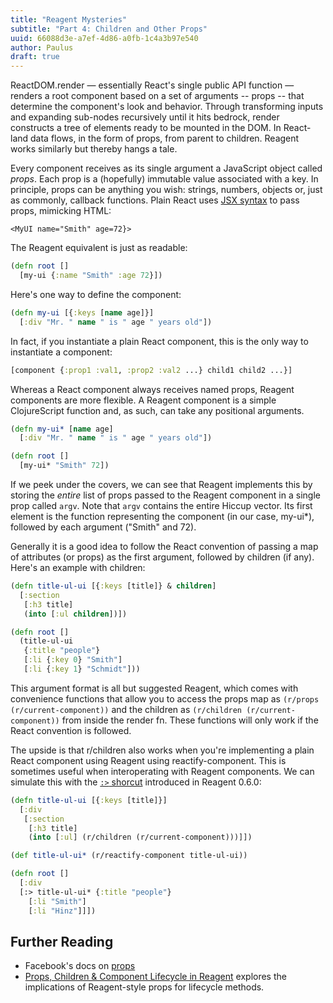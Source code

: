 ```yaml
---
title: "Reagent Mysteries"
subtitle: "Part 4: Children and Other Props"
uuid: 66088d3e-a7ef-4d86-a0fb-1c4a3b97e540
author: Paulus
draft: true
---
```


ReactDOM.render — essentially React's single public API function — renders a
root component based on a set of arguments -- props -- that determine the
component's look and behavior. Through transforming inputs and expanding
sub-nodes recursively until it hits bedrock, render constructs a tree of
elements ready to be mounted in the DOM. In React-land data flows, in the form
of props, from parent to children. Reagent works similarly but thereby hangs a tale.

Every component receives as its single argument a JavaScript object called
_props_. Each prop is a (hopefully) immutable value associated with a key. In
principle, props can be anything you wish: strings, numbers, objects or, just as
commonly, callback functions. Plain React uses
[JSX syntax](https://facebook.github.io/react/docs/jsx-in-depth.html) to pass
props, mimicking HTML:

```
<MyUI name="Smith" age=72}>
```

The Reagent equivalent is just as readable: 

```clojure
(defn root []
  [my-ui {:name "Smith" :age 72}])
```

Here's one way to define the component:

```clojure
(defn my-ui [{:keys [name age]}]
  [:div "Mr. " name " is " age " years old"])

```

In fact, if you instantiate a plain React component, this is the only way to
instantiate a component:

```clojure
[component {:prop1 :val1, :prop2 :val2 ...} child1 child2 ...}]
```

Whereas a React component always receives named props, Reagent components are
more flexible. A Reagent component is a simple ClojureScript function and, as such, can take any positional arguments.

```clojure
(defn my-ui* [name age]
  [:div "Mr. " name " is " age " years old"])

(defn root []
  [my-ui* "Smith" 72])
```

If we peek under the covers, we can see that Reagent implements this by storing
the _entire_ list of props passed to the Reagent component in a single prop
called `argv`. Note that `argv` contains the entire Hiccup vector. Its first
element is the function representing the component (in our case, my-ui*),
followed by each argument ("Smith" and 72).

Generally it is a good idea to follow the React convention of passing a map of
attributes (or props) as the first argument, followed by children (if any).
Here's an example with children:

```clojure
(defn title-ul-ui [{:keys [title]} & children]
  [:section
   [:h3 title]
   (into [:ul children])])

(defn root []
  (title-ul-ui
   {:title "people"}
   [:li {:key 0} "Smith"]
   [:li {:key 1} "Schmidt"]))
```

This argument format is all but suggested Reagent, which comes with convenience functions that allow you to access the props map as `(r/props (r/current-component))` and the children as `(r/children (r/current-component))` from inside the render fn. These functions will only work if the React convention is followed.

The upside is that r/children also works when you're implementing a plain React
component using Reagent using reactify-component. This is sometimes useful
when interoperating with Reagent components. We can simulate this with the
[`:>` shorcut](https://reagent-project.github.io/news/news060-alpha.html)
introduced in Reagent 0.6.0:

```clojure
(defn title-ul-ui [{:keys [title]}]
  [:div
   [:section
    [:h3 title]
    (into [:ul] (r/children (r/current-component)))]])

(def title-ul-ui* (r/reactify-component title-ul-ui))

(defn root []
  [:div
  [:> title-ul-ui* {:title "people"}
    [:li "Smith"]
    [:li "Hinz"]]])
```

## Further Reading

- Facebook's docs on [props](https://facebook.github.io/react/docs/components-and-props.html)
- [Props, Children & Component Lifecycle in Reagent](https://www.martinklepsch.org/posts/props-children-and-component-lifecycle-in-reagent.html)
  explores the implications of Reagent-style props for lifecycle methods.
